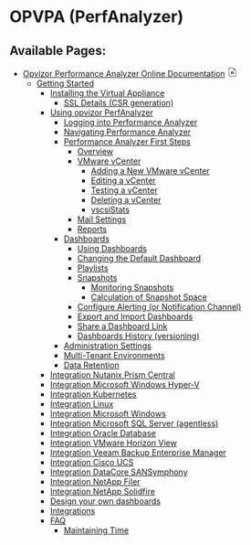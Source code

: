# OPVPA (PerfAnalyzer)

<div id="main-content" class="pageSection">

</div>

  
  

<div class="pageSection">

<div class="pageSectionHeader">

## Available Pages:

</div>

  - [Opvizor Performance Analyzer Online
    Documentation](Opvizor_Performance_Analyzer_Online_Documentation.md)
    ![](images/icons/contenttypes/home_page_16.png)
      - [Getting Started](Getting_Started-md)
          - [Installing the Virtual
            Appliance](Installing_the_Virtual_Appliance.md)
              - [SSL Details (CSR
                generation)](SSL_Details_CSR_generation_.md)
        <!-- end list -->
          - [Using opvizor PerfAnalyzer](Using_opvizor_PerfAnalyzer)
              - [Logging into Performance
                Analyzer](Logging_into_Performance_Analyzer.md)
            <!-- end list -->
              - [Navigating Performance
                Analyzer](Navigating_Performance_Analyzer.md)
            <!-- end list -->
              - [Performance Analyzer First
                Steps](Performance_Analyzer_First_Steps)
                  - [Overview](Overview)
                <!-- end list -->
                  - [VMware vCenter](VMware_vCenter)
                      - [Adding a New VMware
                        vCenter](Adding_a_New_VMware_vCenter)
                    <!-- end list -->
                      - [Editing a vCenter](Editing_a_vCenter)
                    <!-- end list -->
                      - [Testing a vCenter](Testing_a_vCenter)
                    <!-- end list -->
                      - [Deleting a vCenter](Deleting_a_vCenter)
                    <!-- end list -->
                      - [vscsiStats](vscsiStats)
                <!-- end list -->
                  - [Mail Settings](Mail_Settings)
                <!-- end list -->
                  - [Reports](Reports)
            <!-- end list -->
              - [Dashboards](Dashboards)
                  - [Using Dashboards](Using_Dashboards)
                <!-- end list -->
                  - [Changing the Default
                    Dashboard](Changing_the_Default_Dashboard)
                <!-- end list -->
                  - [Playlists](Playlists)
                <!-- end list -->
                  - [Snapshots](Snapshots)
                      - [Monitoring Snapshots](Monitoring_Snapshots)
                    <!-- end list -->
                      - [Calculation of Snapshot
                        Space](Calculation_of_Snapshot_Space)
                <!-- end list -->
                  - [Configure Alerting (or Notification
                    Channel)](Configure_Alerting_or_Notification_Channel_)
                <!-- end list -->
                  - [Export and Import
                    Dashboards](Export_and_Import_Dashboards)
                <!-- end list -->
                  - [Share a Dashboard Link](Share_a_Dashboard_Link)
                <!-- end list -->
                  - [Dashboards History
                    (versioning)](Dashboards_History_versioning_)
            <!-- end list -->
              - [Administration Settings](Administration_Settings)
            <!-- end list -->
              - [Multi-Tenant Environments](Multi-Tenant_Environments)
            <!-- end list -->
              - [Data Retention](Data_Retention)
        <!-- end list -->
          - [Integration Nutanix Prism
            Central](Integration_Nutanix_Prism_Central)
        <!-- end list -->
          - [Integration Microsoft Windows
            Hyper-V](Integration_Microsoft_Windows_Hyper-V)
        <!-- end list -->
          - [Integration Kubernetes](Integration_Kubernetes)
        <!-- end list -->
          - [Integration Linux](Integration_Linux)
        <!-- end list -->
          - [Integration Microsoft
            Windows](Integration_Microsoft_Windows)
        <!-- end list -->
          - [Integration Microsoft SQL Server
            (agentless)](Integration_Microsoft_SQL_Server_agentless_)
        <!-- end list -->
          - [Integration Oracle Database](Integration_Oracle_Database)
        <!-- end list -->
          - [Integration VMware Horizon
            View](Integration_VMware_Horizon_View)
        <!-- end list -->
          - [Integration Veeam Backup Enterprise
            Manager](Integration_Veeam_Backup_Enterprise_Manager)
        <!-- end list -->
          - [Integration Cisco UCS](Integration_Cisco_UCS)
        <!-- end list -->
          - [Integration DataCore
            SANSymphony](Integration_DataCore_SANSymphony)
        <!-- end list -->
          - [Integration NetApp Filer](Integration_NetApp_Filer)
        <!-- end list -->
          - [Integration NetApp Solidfire](Integration_NetApp_Solidfire)
        <!-- end list -->
          - [Design your own dashboards](Design_your_own_dashboards)
        <!-- end list -->
          - [Integrations](Integrations)
        <!-- end list -->
          - [FAQ](FAQ)
              - [Maintaining Time](Maintaining_Time)

</div>
